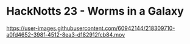 # HackNotts 23 - Worms in a Galaxy


https://user-images.githubusercontent.com/60942144/218309710-a0fd4652-398f-4512-8ea3-d182912fcb84.mov

